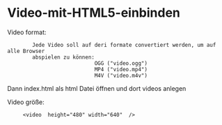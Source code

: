 # Video-mit-HTML5-einbinden

Video format:

            Jede Video soll auf deri formate convertiert werden, um auf alle Browser
            abspielen zu können:
                                OGG ("video.ogg")
                                MP4 ("video.mp4")
                                M4V ("video.m4v")
                                
Dann index.html als html Datei öffnen und dort videos anlegen
                                <source src="video.m4v" type="video/mp4" /> 
                                <source src="video.mp4" type="video/mp4" /> 
                                <source src="video.ogv" type="video/ogg" />
                                
Video größe:

         <video  height="480" width="640"  />
